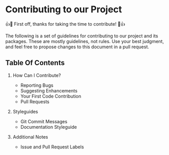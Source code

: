 # Contributing to our Project

👍🎉 First off, thanks for taking the time to contribute! 🎉👍

The following is a set of guidelines for contributing to our project and its packages. These are mostly guidelines, not rules. Use your best judgment, and feel free to propose changes to this document in a pull request.

## Table Of Contents

1. How Can I Contribute?

    * Reporting Bugs 
    * Suggesting Enhancements 
    * Your First Code Contribution 
    * Pull Requests 

2. Styleguides

    * Git Commit Messages 
    * Documentation Styleguide 

3. Additional Notes

    * Issue and Pull Request Labels
